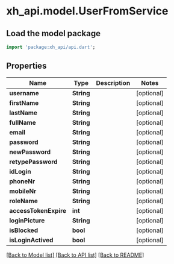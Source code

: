# xh_api.model.UserFromService

## Load the model package
```dart
import 'package:xh_api/api.dart';
```

## Properties
Name | Type | Description | Notes
------------ | ------------- | ------------- | -------------
**username** | **String** |  | [optional] 
**firstName** | **String** |  | [optional] 
**lastName** | **String** |  | [optional] 
**fullName** | **String** |  | [optional] 
**email** | **String** |  | [optional] 
**password** | **String** |  | [optional] 
**newPassword** | **String** |  | [optional] 
**retypePassword** | **String** |  | [optional] 
**idLogin** | **String** |  | [optional] 
**phoneNr** | **String** |  | [optional] 
**mobileNr** | **String** |  | [optional] 
**roleName** | **String** |  | [optional] 
**accessTokenExpire** | **int** |  | [optional] 
**loginPicture** | **String** |  | [optional] 
**isBlocked** | **bool** |  | [optional] 
**isLoginActived** | **bool** |  | [optional] 

[[Back to Model list]](../README.md#documentation-for-models) [[Back to API list]](../README.md#documentation-for-api-endpoints) [[Back to README]](../README.md)


